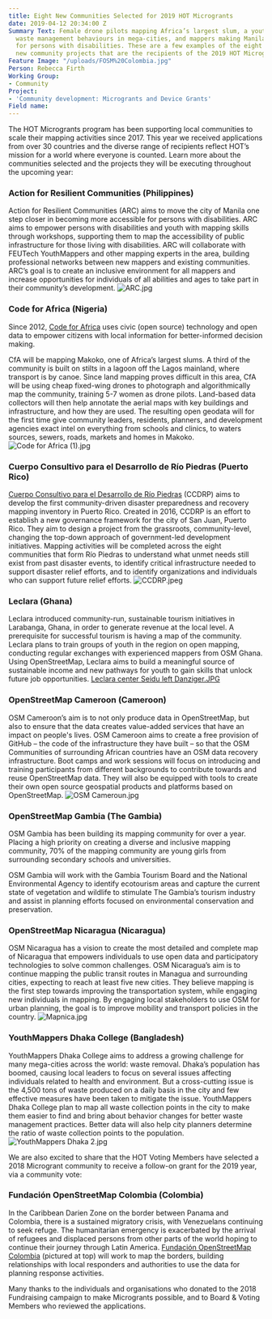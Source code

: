 ```yaml
---
title: Eight New Communities Selected for 2019 HOT Microgrants
date: 2019-04-12 20:34:00 Z
Summary Text: Female drone pilots mapping Africa’s largest slum, a youth group changing
  waste management behaviours in mega-cities, and mappers making Manila more accessible
  for persons with disabilities. These are a few examples of the eight incredible
  new community projects that are the recipients of the 2019 HOT Microgrants!
Feature Image: "/uploads/FOSM%20Colombia.jpg"
Person: Rebecca Firth
Working Group:
- Community
Project:
- 'Community development: Microgrants and Device Grants'
Field name: 
---
```


The HOT Microgrants program has been supporting local communities to scale their mapping activities since 2017. This year we received applications from over 30 countries and the diverse range of recipients reflect HOT’s mission for a world where everyone is counted. Learn more about the communities selected and the projects they will be executing throughout the upcoming year:

### Action for Resilient Communities (Philippines)
Action for Resilient Communities (ARC) aims to move the city of Manila one step closer in becoming more accessible for persons with disabilities. ARC aims to empower persons with disabilities and youth with mapping skills through workshops, supporting them to map the accessibility of public infrastructure for those living with disabilities. ARC will collaborate with FEUTech YouthMappers and other mapping experts in the area, building professional networks between new mappers and existing communities. ARC’s goal is to create an inclusive environment for all mappers and increase opportunities for individuals of all abilities and ages to take part in their community’s development.
![ARC.jpg](/uploads/ARC.jpg)

### Code for Africa (Nigeria)

Since 2012, [Code for Africa](https://codeforafrica.org/) uses civic (open source) technology and open data to empower citizens with local information for better-informed decision making. 

CfA will be mapping Makoko, one of Africa’s largest slums. A third of the community is built on stilts in a lagoon off the Lagos mainland, where transport is by canoe. Since land mapping proves difficult in this area, CfA will be using cheap fixed-wing drones to photograph and algorithmically map the community, training 5-7 women as drone pilots. Land-based data collectors will then help annotate the aerial maps with key buildings and infrastructure, and how they are used. The resulting open geodata will for the first time give community leaders, residents, planners, and development agencies exact intel on everything from schools and clinics, to waters sources, sewers, roads, markets and homes in Makoko.
![Code for Africa (1).jpg](/uploads/Code%20for%20Africa%20(1).jpg)

### Cuerpo Consultivo para el Desarrollo de Río Piedras (Puerto Rico)
[Cuerpo Consultivo para el Desarrollo de Río Piedras](http://ccriopiedras.pr/) (CCDRP) aims to develop the first community-driven disaster preparedness and recovery mapping inventory in Puerto Rico. Created in 2016, CCDRP is an effort to establish a new governance framework for the city of San Juan, Puerto Rico. They aim to design a project from the grassroots, community-level, changing the top-down approach of government-led development initiatives. Mapping activities will be completed across the eight communities that form Río Piedras to understand what unmet needs still exist from past disaster events, to identify critical infrastructure needed to support disaster relief efforts, and to identify organizations and individuals who can support future relief efforts.
![CCDRP.jpeg](/uploads/CCDRP.jpeg)

### Leclara (Ghana)
Leclara introduced community-run, sustainable tourism initiatives in Larabanga, Ghana, in order to generate revenue at the local level. A prerequisite for successful tourism is having a map of the community. Leclara plans to train groups of youth in the region on open mapping, conducting regular exchanges with experienced mappers from OSM Ghana. Using OpenStreetMap, Leclara aims to build a meaningful source of sustainable income and new pathways for youth to gain skills that unlock future job opportunities. 
[Leclara center Seidu left Danziger.JPG](/uploads/Leclara%20center%20Seidu%20left%20Danziger.JPG)

### OpenStreetMap Cameroon (Cameroon)
OSM Cameroon’s aim is to not only produce data in OpenStreetMap, but also to ensure that the data creates value-added services that have an impact on people's lives. OSM Cameroon aims to create a free provision of GitHub – the code of the infrastructure they have built – so that the OSM Communities of surrounding African countries have an OSM data recovery infrastructure. Boot camps and work sessions will focus on introducing and training participants from different backgrounds to contribute towards and reuse OpenStreetMap data. They will also be equipped with tools to create their own open source geospatial products and platforms based on OpenStreetMap.
![OSM Cameroun.jpg](/uploads/OSM%20Cameroun.jpg)

### OpenStreetMap Gambia (The Gambia)
OSM Gambia has been building its mapping community for over a year. Placing a high priority on creating a diverse and inclusive mapping community, 70% of the mapping community are young girls from surrounding secondary schools and universities. 

OSM Gambia will work with the Gambia Tourism Board and the National Environmental Agency to identify ecotourism areas and capture the current state of vegetation and wildlife to stimulate The Gambia’s tourism industry and assist in planning efforts focused on environmental conservation and preservation.

### OpenStreetMap Nicaragua (Nicaragua)
OSM Nicaragua has a vision to create the most detailed and complete map of Nicaragua that empowers individuals to use open data and participatory technologies to solve common challenges. OSM Nicaragua’s aim is to continue mapping the public transit routes in Managua and surrounding cities, expecting to reach at least five new cities. They believe mapping is the first step towards improving the transportation system, while engaging new individuals in mapping. By engaging local stakeholders to use OSM for urban planning, the goal is to improve mobility and transport policies in the country.
![Mapnica.jpg](/uploads/Mapnica.jpg)

### YouthMappers Dhaka College (Bangladesh)
YouthMappers Dhaka College aims to address a growing challenge for many mega-cities across the world: waste removal. Dhaka’s population has boomed, causing local leaders to focus on several issues affecting individuals related to health and environment. But a cross-cutting issue is the 4,500 tons of waste produced on a daily basis in the city and few effective measures have been taken to mitigate the issue. YouthMappers Dhaka College plan to map all waste collection points in the city to make them easier to find and bring about behavior changes for better waste management practices. Better data will also help city planners determine the ratio of waste collection points to the population.
![YouthMappers Dhaka 2.jpg](/uploads/YouthMappers%20Dhaka%202.jpg)

We are also excited to share that the HOT Voting Members have selected a 2018 Microgrant community to receive a follow-on grant for the 2019 year, via a community vote:

### Fundación OpenStreetMap Colombia (Colombia)
In the Caribbean Darien Zone on the border between Panama and Colombia, there is a sustained migratory crisis, with Venezuelans continuing to seek refuge. The humanitarian emergency is exacerbated by the arrival of refugees and displaced persons from other parts of the world hoping to continue their journey through Latin America. [Fundación OpenStreetMap Colombia](https://fosm.openstreetmap.co/e88) (pictured at top) will work to map the borders, building relationships with local responders and authorities to use the data for planning response activities.

Many thanks to the individuals and organisations who donated to the 2018 Fundraising campaign to make Microgrants possible, and to Board & Voting Members who reviewed the applications.
